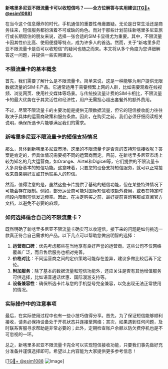 **新喀里多尼亚不限流量卡可以收短信吗？——全方位解答与实用建议[[TG💪+ @esim1088](https://t.me/s/esim1088)]**

在当今这个信息爆炸的时代，手机通信的重要性毋庸置疑。无论是日常生活还是商务往来，短信服务都扮演着不可或缺的角色。而对于那些计划前往新喀里多尼亚旅行或长期居住的朋友来说，选择一张合适的SIM卡显得尤为重要。其中，不限流量卡因其性价比高、使用便捷等特点，成为许多人的首选。然而，关于“新喀里多尼亚不限流量卡是否可以收短信”的疑问也随之而来。本文将从多个角度为您详细解答这一问题，并提供一些实用建议。

### 不限流量卡的基本概念

首先，我们需要了解什么是不限流量卡。简单来说，这是一种能够为用户提供无限数据流量的SIM卡产品。它通常适用于需要频繁上网的人群，比如需要观看在线视频、浏览网页、使用社交媒体等场景。与传统按流量计费的SIM卡相比，不限流量卡的最大优势在于其灵活性和经济性，用户无需担心超出套餐外的额外费用。

不过，尽管不限流量卡的主要功能是提供无限数据流量，但它的短信接收能力往往取决于具体的运营商政策和服务条款。因此，在购买之前，我们必须仔细阅读相关说明，确保所选卡片能够满足我们的需求。

### 新喀里多尼亚不限流量卡的短信支持情况

那么，具体到新喀里多尼亚市场，这里的不限流量卡是否真的支持短信接收呢？答案是肯定的，但具体情况需要视不同的运营商而定。目前，在新喀里多尼亚市场上较为知名的几大运营商，如Orange、Airtel和Digicel等，它们提供的不限流量卡大多具备基本的短信功能。这意味着，只要您的设备支持短信服务，就可以正常接收来自亲朋好友或其他联系人的短信。

然而，值得注意的是，虽然这些卡片提供了基础的短信功能，但在某些特殊情况下可能会存在限制。例如，部分运营商可能对国际短信收取额外费用，或者在特定时间段内限制短信发送频率。因此，在决定购买之前，最好提前咨询客服或查阅官方文档，以避免不必要的麻烦。

### 如何选择适合自己的不限流量卡？

既然明确了新喀里多尼亚不限流量卡确实可以收短信，接下来的问题是如何挑选一款真正符合自己需求的产品。以下几点可以帮助您做出明智的选择：

1. **运营商口碑**：优先考虑那些在当地享有良好声誉的运营商。这些公司不仅网络覆盖广泛，而且售后服务也相对完善。
2. **价格对比**：不同运营商之间的定价策略可能存在差异，建议多做比较后再下定论。
3. **附加服务**：除了基本的数据流量和短信功能外，还应关注是否有其他增值服务可供选择，比如语音通话优惠、国际漫游支持等。
4. **设备兼容性**：确保所选卡片与您的手机型号完全兼容，以免出现无法正常使用的情况。

### 实际操作中的注意事项

最后，在实际使用过程中也有一些小技巧值得分享。首先，为了保证短信能够顺利接收，请务必保持设备处于开机状态并连接至网络；其次，如果遇到任何问题，及时联系客服寻求帮助是非常必要的；此外，定期检查账户余额以防欠费停机也是不可忽视的一环。

总之，新喀里多尼亚不限流量卡完全可以实现短信接收功能，只要我们事先做好充分准备并谨慎选择即可。希望以上内容能为大家提供更多参考信息！

[[TG💪+ @esim1088](https://t.me/s/esim1088) ![Image](https://i.postimg.cc/4NQfJmqS/Snipaste-2025-05-13-00-14-12.png)]